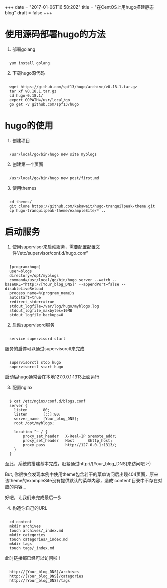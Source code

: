 +++
date = "2017-01-06T16:58:20Z"
title = "在CentOS上用hugo搭建静态blog"
draft = false
+++

# 使用源码部署hugo的方法
1. 部署golang
<pre><code>
  yum install golang
</code></pre>
2. 下载hugo源代码
<pre><code>
  wget https://github.com/spf13/hugo/archive/v0.18.1.tar.gz
  tar xf v0.18.1.tar.gz
  cd hugo-0.18.1/
  export GOPATH=/usr/local/go
  go get -v github.com/spf13/hugo
</code></pre>

# hugo的使用
1. 创建项目
<pre><code>
  /usr/local/go/bin/hugo new site myblogs
</code></pre>
2. 创建第一个页面
<pre><code>
  /usr/local/go/bin/hugo new post/first.md
</code></pre>
3. 使用themes
<pre><code>
  cd themes/
  git clone https://github.com/kakawait/hugo-tranquilpeak-theme.git
  cp hugo-tranquilpeak-theme/exampleSite/* ..
</code></pre>

# 启动服务
1. 使用supervisor来启动服务，需要配置配置文件'/etc/supervisor/conf.d/hugo.conf'
<pre><code>
  [program:hugo]
  user=blogs
  directory=/opt/myblogs
  command=/usr/local/go/bin/hugo server --watch --baseURL="http://[Your_blog_DNS]" --appendPort=false --disableLiveReload
  process_name=%(program_name)s
  autostart=true
  redirect_stderr=true
  stdout_logfile=/var/log/hugo/myblogs.log
  stdout_logfile_maxbytes=10MB
  stdout_logfile_backups=0
</code></pre>

2. 启动supervisord服务
<pre><code>
  service supervisord start
</code></pre>

服务的启停可以通过supervisorctl来完成
<pre><code>
  supervisorctl stop hugo
  supervisorctl start hugo
</code></pre>

启动后hugo通常会在本地127.0.0.1:1313上面运行

3. 配置nginx
<pre><code>
  $ cat /etc/nginx/conf.d/blogs.conf
  server {
    listen       80;
    listen       [::]:80;
    server_name  [Your_blog_DNS];
    root /opt/myblogs;

    location ^~ / {
        proxy_set_header   X-Real-IP $remote_addr;
        proxy_set_header   Host      $http_host;
        proxy_pass         http://127.0.0.1:1313/;
    }
  }
</code></pre>

至此，系统的搭建基本完成，赶紧通过http://[Your_blog_DNS]来访问吧 :-)


But, 你很快会发现本例中使用theme包含若干的菜单访问后出现404页面，原来该theme的exampleSite没有提供默认的菜单内容，造成'content'目录中不存在对应的内容...

好吧，让我们来完成最后一步

4. 构造你自己的URL
<pre><code>
  cd content
  mkdir archives
  touch archives/_index.md
  mkdir categories
  touch categories/_index.md
  mkdir tags
  touch tags/_index.md
</code></pre>

此时链接都已经可以访问啦！
<pre><code>
  http://[Your_blog_DNS]/archives
  http://[Your_blog_DNS]/categories
  http://[Your_blog_DNS]/tags
</code></pre>
